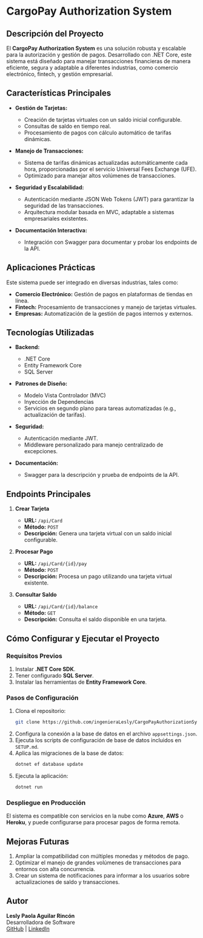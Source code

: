 # CargoPay Authorization System

## Descripción del Proyecto

El **CargoPay Authorization System** es una solución robusta y escalable para la autorización y gestión de pagos. Desarrollado con .NET Core, este sistema está diseñado para manejar transacciones financieras de manera eficiente, segura y adaptable a diferentes industrias, como comercio electrónico, fintech, y gestión empresarial.

## Características Principales

- **Gestión de Tarjetas:**
  - Creación de tarjetas virtuales con un saldo inicial configurable.
  - Consultas de saldo en tiempo real.
  - Procesamiento de pagos con cálculo automático de tarifas dinámicas.

- **Manejo de Transacciones:**
  - Sistema de tarifas dinámicas actualizadas automáticamente cada hora, proporcionadas por el servicio Universal Fees Exchange (UFE).
  - Optimizado para manejar altos volúmenes de transacciones.

- **Seguridad y Escalabilidad:**
  - Autenticación mediante JSON Web Tokens (JWT) para garantizar la seguridad de las transacciones.
  - Arquitectura modular basada en MVC, adaptable a sistemas empresariales existentes.

- **Documentación Interactiva:**
  - Integración con Swagger para documentar y probar los endpoints de la API.

## Aplicaciones Prácticas

Este sistema puede ser integrado en diversas industrias, tales como:
- **Comercio Electrónico:** Gestión de pagos en plataformas de tiendas en línea.
- **Fintech:** Procesamiento de transacciones y manejo de tarjetas virtuales.
- **Empresas:** Automatización de la gestión de pagos internos y externos.

## Tecnologías Utilizadas

- **Backend:**
  - .NET Core
  - Entity Framework Core
  - SQL Server

- **Patrones de Diseño:**
  - Modelo Vista Controlador (MVC)
  - Inyección de Dependencias
  - Servicios en segundo plano para tareas automatizadas (e.g., actualización de tarifas).

- **Seguridad:**
  - Autenticación mediante JWT.
  - Middleware personalizado para manejo centralizado de excepciones.

- **Documentación:**
  - Swagger para la descripción y prueba de endpoints de la API.

## Endpoints Principales

1. **Crear Tarjeta**
   - **URL:** `/api/Card`
   - **Método:** `POST`
   - **Descripción:** Genera una tarjeta virtual con un saldo inicial configurable.

2. **Procesar Pago**
   - **URL:** `/api/Card/{id}/pay`
   - **Método:** `POST`
   - **Descripción:** Procesa un pago utilizando una tarjeta virtual existente.

3. **Consultar Saldo**
   - **URL:** `/api/Card/{id}/balance`
   - **Método:** `GET`
   - **Descripción:** Consulta el saldo disponible en una tarjeta.

## Cómo Configurar y Ejecutar el Proyecto

### Requisitos Previos
1. Instalar **.NET Core SDK**.
2. Tener configurado **SQL Server**.
3. Instalar las herramientas de **Entity Framework Core**.

### Pasos de Configuración
1. Clona el repositorio:
   ```bash
   git clone https://github.com/ingenieraLesly/CargoPayAuthorizationSystem.git
   ```
2. Configura la conexión a la base de datos en el archivo `appsettings.json`.
3. Ejecuta los scripts de configuración de base de datos incluidos en `SETUP.md`.
4. Aplica las migraciones de la base de datos:
   ```bash
   dotnet ef database update
   ```
5. Ejecuta la aplicación:
   ```bash
   dotnet run
   ```

### Despliegue en Producción
El sistema es compatible con servicios en la nube como **Azure**, **AWS** o **Heroku**, y puede configurarse para procesar pagos de forma remota.

## Mejoras Futuras

1. Ampliar la compatibilidad con múltiples monedas y métodos de pago.
2. Optimizar el manejo de grandes volúmenes de transacciones para entornos con alta concurrencia.
3. Crear un sistema de notificaciones para informar a los usuarios sobre actualizaciones de saldo y transacciones.

## Autor

**Lesly Paola Aguilar Rincón**  
Desarrolladora de Software  
[GitHub](https://github.com/ingenieraLesly) | [LinkedIn](https://www.linkedin.com/in/lesly-flytric/)  
